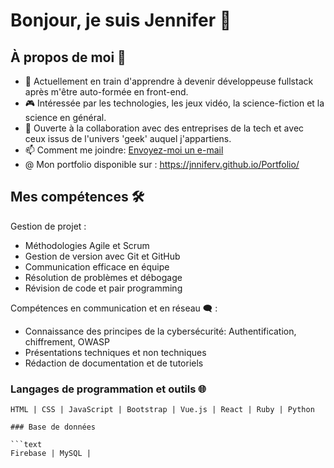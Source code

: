 # Bonjour, je suis Jennifer 👋

## À propos de moi 🚀

- 🌱 Actuellement en train d'apprendre à devenir développeuse fullstack après m'être auto-formée en front-end.
- 🎮 Intéressée par les technologies, les jeux vidéo, la science-fiction et la science en général.
- 🤝 Ouverte à la collaboration avec des entreprises de la tech et avec ceux issus de l'univers 'geek' auquel j'appartiens.
- 📫 Comment me joindre: [Envoyez-moi un e-mail](mailto:jennv.contact@gmail.com)
- @ Mon portfolio disponible sur : https://jnniferv.github.io/Portfolio/

## Mes compétences 🛠️

Gestion de projet :
- Méthodologies Agile et Scrum
- Gestion de version avec Git et GitHub
- Communication efficace en équipe
- Résolution de problèmes et débogage
- Révision de code et pair programming

Compétences en communication et en réseau 🗨️ :
- Connaissance des principes de la cybersécurité: Authentification, chiffrement, OWASP
- Présentations techniques et non techniques
- Rédaction de documentation et de tutoriels

### Langages de programmation et outils 🌐

```text
HTML | CSS | JavaScript | Bootstrap | Vue.js | React | Ruby | Python

### Base de données

```text
Firebase | MySQL |
